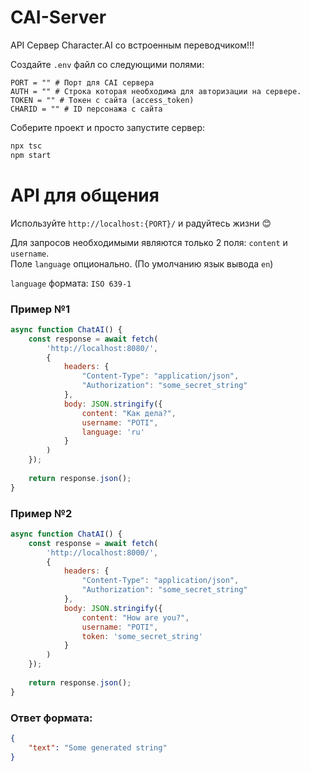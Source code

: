 # CAI-Server

API Сервер Character.AI со встроенным переводчиком!!!

Создайте `.env` файл со следующими полями:
```properties
PORT = "" # Порт для CAI сервера
AUTH = "" # Строка которая необходима для авторизации на сервере.
TOKEN = "" # Токен с сайта (access_token)
CHARID = "" # ID персонажа с сайта
```

Соберите проект и просто запустите сервер:
```cmd
npx tsc
npm start
```

# API для общения

Используйте `http://localhost:{PORT}/` и радуйтесь жизни :blush:

Для запросов необходимыми являются только 2 поля: `content` и `username`.  
Поле `language` опционально. (По умолчанию язык вывода `en`)

`language` формата: `ISO 639-1`

### Пример №1
```js
async function ChatAI() {
	const response = await fetch(
		'http://localhost:8080/',
		{
			headers: {
				"Content-Type": "application/json",
				"Authorization": "some_secret_string"
			},
			body: JSON.stringify({
				content: "Как дела?",
				username: "POTI",
				language: 'ru'
			}
		)
	});
	
	return response.json();
}
```

### Пример №2
```js
async function ChatAI() {
	const response = await fetch(
		'http://localhost:8000/',
		{
			headers: {
				"Content-Type": "application/json",
				"Authorization": "some_secret_string"
			},
			body: JSON.stringify({
				content: "How are you?",
				username: "POTI",
				token: 'some_secret_string'
			}
		)
	});
	
	return response.json();
}
```

### Ответ формата:
```json
{
	"text": "Some generated string"
}
```
